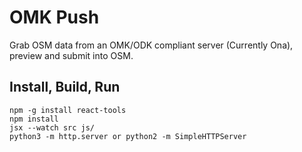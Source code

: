 # OMK Push

Grab OSM data from an OMK/ODK compliant server (Currently Ona), preview and submit into OSM.

## Install, Build, Run

    npm -g install react-tools
    npm install
    jsx --watch src js/
    python3 -m http.server or python2 -m SimpleHTTPServer
